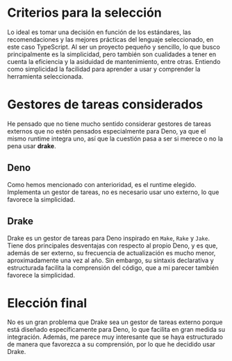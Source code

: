 # Criterios para la selección

Lo ideal es tomar una decisión en función de los estándares, las recomendaciones
y las mejores prácticas del lenguaje seleccionado, en este caso TypeScript.
Al ser un proyecto pequeño y sencillo, lo que busco principalmente es la
simplicidad, pero también son cualidades a tener en cuenta la eficiencia y la
asiduidad de mantenimiento, entre otras.
Entiendo como simplicidad la facilidad para aprender a usar y comprender la
herramienta seleccionada.

# Gestores de tareas considerados

He pensado que no tiene mucho sentido considerar gestores de tareas externos
que no estén pensados especialmente para Deno, ya que el mismo runtime integra
uno, así que la cuestión pasa a ser si merece o no la pena usar **drake**.

## Deno

Como hemos mencionado con anterioridad, es el runtime elegido. Implementa un
gestor de tareas, no es necesario usar uno externo, lo que favorece la
simplicidad.

## Drake

Drake es un gestor de tareas para Deno inspirado en `Make`, `Rake` y `Jake`.
Tiene dos principales desventajas con respecto al propio Deno, y es que,
además de ser externo, su frecuencia de actualización es mucho menor,
aproximadamente una vez al año.
Sin embargo, su sintaxis declarativa y estructurada facilita la
comprensión del código, que a mi parecer también favorece la simplicidad.

# Elección final

No es un gran problema que Drake sea un gestor de tareas externo porque
está diseñado específicamente para Deno, lo que facilita en gran medida
su integración. Además, me parece muy interesante que se haya estructurado
de manera que favorezca a su comprensión, por lo que he decidido usar Drake.
